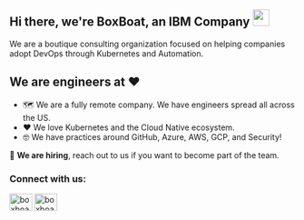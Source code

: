 ## Hi there, we're BoxBoat, an IBM Company <img src="https://github.com/TheDudeThatCode/TheDudeThatCode/blob/master/Assets/Hi.gif" width="29px">

We are a boutique consulting organization focused on helping companies adopt DevOps through Kubernetes and Automation.

## We are engineers at :heart:

- :world_map: We are a fully remote company. We have engineers spread all across the US. 
- :heart: We love Kubernetes and the Cloud Native ecosystem.
- :nerd_face: We have practices around GitHub, Azure, AWS, GCP, and Security!

:money_mouth_face: **We are hiring**, reach out to us if you want to become part of the team.

<h3 align="left">Connect with us:</h3>
<p align="left">
<a href="https://twitter.com/boxboat" target="blank"><img align="center" src="https://raw.githubusercontent.com/rahuldkjain/github-profile-readme-generator/master/src/images/icons/Social/twitter.svg" alt="boxboat" height="30" width="40" /></a>
<a href="https://www.linkedin.com/company/boxboat/mycompany/" target="blank"><img align="center" src="https://raw.githubusercontent.com/rahuldkjain/github-profile-readme-generator/master/src/images/icons/Social/linked-in-alt.svg" alt="boxboat" height="30" width="40" /></a>
</p>



